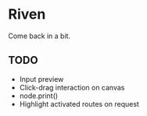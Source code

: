 # Riven

Come back in a bit.

## TODO

- Input preview
- Click-drag interaction on canvas
- node.print()
- Highlight activated routes on request